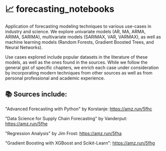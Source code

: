 # 📈 forecasting_notebooks
Application of forecasting modeling techniques to various use-cases in industry and science. We explore univariate models (AR, MA, ARMA, ARIMA, SARIMA), multivariate models (SARIMAX, VAR, VARMAX), as well as machine learning models (Random Forests, Gradient Boosted Trees, and Neural Networks).

Use cases explored include popular datasets in the literature of these models, as well as the ones found in the sources. While we follow the general gist of specific chapters, we enrich each case under consideration by incorporating modern techniques from other sources as well as from personal professional and academic experience.  

## 📚 Sources include: 
"Advanced Forecasting with Python" by Korstanje: https://amz.run/5fhc

"Data Science for Supply Chain Forecasting" by Vanderput: https://amz.run/5fhe

"Regression Analysis" by Jim Frost: https://amz.run/5fha

"Gradient Boosting with XGBoost and Scikit-Learn": https://amz.run/5fhg
